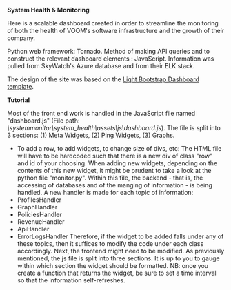 **System Health & Monitoring**

Here is a scalable dashboard created in order to streamline the monitoring of both the health of VOOM's software 
infrastructure and the growth of their company.

Python web framework: Tornado.
Method of making API queries and to construct the relevant dashboard elements : JavaScript.
Information was pulled from SkyWatch's Azure database and from their ELK stack.

The design of the site was based on the [Light Bootstrap Dashboard template](https://demos.creative-tim.com/light-bootstrap-dashboard/).


**Tutorial**

Most of the front end work is handled in the JavaScript file named "dashboard.js" (File path: 
_\systemmonitor\system_health\assets\js\dashboard.js_). 
The file is split into 3 sections: 
(1) Meta Widgets, 
(2) Ping Widgets, 
(3) Graphs.

- To add a row, to add widgets, to change size of divs, etc:
The HTML file will have to be hardcoded such that there is a new div of class "row" and id of your choosing.
When adding new widgets, depending on the contents of this new widget, it might be prudent to take a look at the python file "monitor.py".
Within this file, the backend - that is, the accessing of databases and of the manging of information - is being handled.
A new handler is made for each topic of information:
- ProfilesHandler
- GraphHandler
- PoliciesHandler
- RevenueHandler
- ApiHandler
- ErrorLogsHandler
Therefore, if the widget to be added falls under any of these topics, then it suffices to modify the code under each class
accordingly.
Next, the frontend might need to be modified. As previously mentioned, the js file is split into three sections. It is 
up to you to gauge within which section the widget should be formatted. NB: once you create a function that returns the
widget, be sure to set a time interval so that the information self-refreshes.






